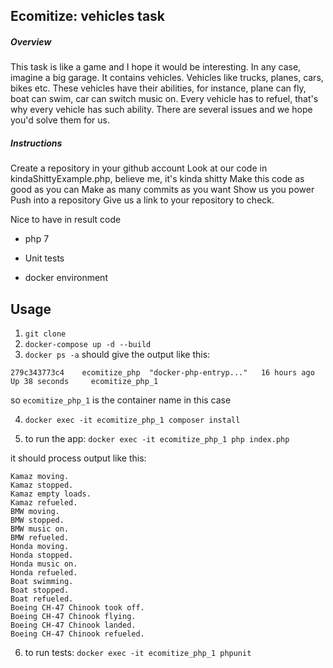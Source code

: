 ## Ecomitize: vehicles task

##### Overview

This task is like a game and I hope it would be interesting.
In any case, imagine a big garage. It contains vehicles.
Vehicles like trucks, planes, cars, bikes etc.
These vehicles have their abilities, for instance, plane can fly, boat can swim,
car can switch music on.
Every vehicle has to refuel, that's why every vehicle has such ability.
There are several issues and we hope you'd solve them for us.

##### Instructions

Create a repository in your github account
Look at our code in kindaShittyExample.php, believe me, it's kinda shitty
Make this code as good as you can
Make as many commits as you want
Show us you power
Push into a repository
Give us a link to your repository to check.

Nice to have in result code

 - php 7

 - Unit tests

 - docker environment

## Usage

1. `git clone`
2. `docker-compose up -d --build`
3. `docker ps -a` should give the output like this:

`279c343773c4    ecomitize_php  "docker-php-entryp..."   16 hours ago    Up 38 seconds     ecomitize_php_1`

so `ecomitize_php_1` is the container name in this case

4. `docker exec -it ecomitize_php_1 composer install`

5. to run the app: `docker exec -it ecomitize_php_1 php index.php`

it should process output like this:

```
Kamaz moving.
Kamaz stopped.
Kamaz empty loads.
Kamaz refueled.
BMW moving.
BMW stopped.
BMW music on.
BMW refueled.
Honda moving.
Honda stopped.
Honda music on.
Honda refueled.
Boat swimming.
Boat stopped.
Boat refueled.
Boeing CH-47 Chinook took off.
Boeing CH-47 Chinook flying.
Boeing CH-47 Chinook landed.
Boeing CH-47 Chinook refueled.
```

6. to run tests: `docker exec -it ecomitize_php_1 phpunit`
